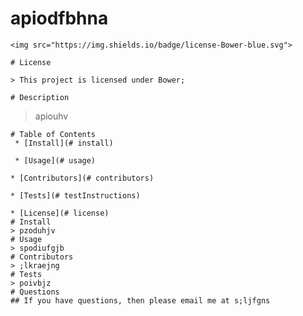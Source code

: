 # apiodfbhna
    <img src="https://img.shields.io/badge/license-Bower-blue.svg">
     
    # License 
    
    > This project is licensed under Bower;
    
    # Description

   > apiouhv
    
    # Table of Contents
     * [Install](# install)

     * [Usage](# usage)
    
    * [Contributors](# contributors)
    
    * [Tests](# testInstructions)
    
    * [License](# license)
    # Install
    > pzoduhjv
    # Usage
    > spodiufgjb
    # Contributors
    > ;lkraejng
    # Tests
    > poivbjz
    # Questions
    ## If you have questions, then please email me at s;ljfgns